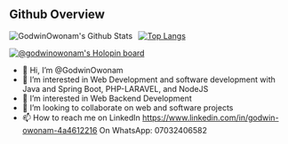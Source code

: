 ## Github Overview

<img align="left" alt="GodwinOwonam's Github Stats" src="https://github-readme-stats.vercel.app/api?username=GodwinOwonam&show_icons=true" />    &nbsp;
[![Top Langs](https://github-readme-stats.vercel.app/api/top-langs/?username=GodwinOwonam)](https://github.com/anuraghazra/github-readme-stats)

[![@godwinowonam's Holopin board](https://holopin.me/godwinowonam)](https://holopin.io/@godwinowonam)

- 👋 Hi, I’m @GodwinOwonam
- 👀 I’m interested in Web Development and software development with Java and Spring Boot, PHP-LARAVEL, and NodeJS
- 🌱 I’m interested in Web Backend Development 
- 💞️ I’m looking to collaborate on web and software projects
- 📫 How to reach me on LinkedIn https://www.linkedin.com/in/godwin-owonam-4a4612216
On WhatsApp: 07032406582

<!---
GodwinOwonam/GodwinOwonam is a ✨ special ✨ repository because its `README.md` (this file) appears on your GitHub profile.
-->
